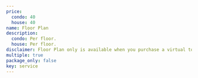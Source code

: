 ```yaml
---
price:
  condo: 40
  house: 40
name: Floor Plan
description:
  condo: Per floor.
  house: Per floor.
disclaimer: Floor Plan only is available when you purchase a virtual tour.
multiple: true
package_only: false
key: service
---
```

